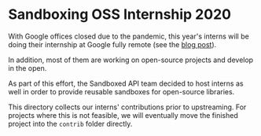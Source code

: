 # Sandboxing OSS Internship 2020

With Google offices closed due to the pandemic, this year's interns will be
doing their internship at Google fully remote (see the
[blog post](https://blog.google/inside-google/working-google/google-internships-go-virtual-help-open-source/)).

In addition, most of them are working on open-source projects and develop in the
open.

As part of this effort, the Sandboxed API team decided to host interns as well
in order to provide reusable sandboxes for open-source libraries.

This directory collects our interns' contributions prior to upstreaming. For
projects where this is not feasible, we will eventually move the finished
project into the `contrib` folder directly.
